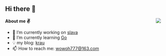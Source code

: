 ## Hi there 👋

<img align="right" src="https://github-readme-stats.vercel.app/api?username=krau233&show_icons=true" />

**About me ✌️**

- 🔭 I’m currently working on [slava](https://github.com/krau233/slava)
- 🌱 I’m currently learning [Go](https://golang.google.cn/)
- 💡  my blog: [krau](https://juejin.cn/user/224758807148062/posts)
- 📫 How to reach me: wowoh777@163.com


